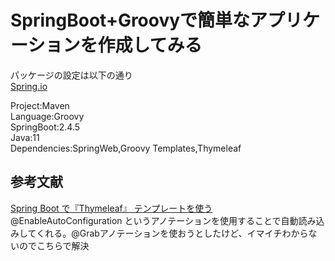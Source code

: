 # SpringBoot+Groovyで簡単なアプリケーションを作成してみる

パッケージの設定は以下の通り  
[Spring.io](https://start.spring.io/)

Project:Maven  
Language:Groovy  
SpringBoot:2.4.5  
Java:11  
Dependencies:SpringWeb,Groovy Templates,Thymeleaf

## 参考文献
[Spring Boot で『Thymeleaf』 テンプレートを使う](https://cloudear.jp/blog/?p=799)  
@EnableAutoConfiguration というアノテーションを使用することで自動読み込みしてくれる。@Grabアノテーションを使おうとしたけど、イマイチわからないのでこちらで解決
